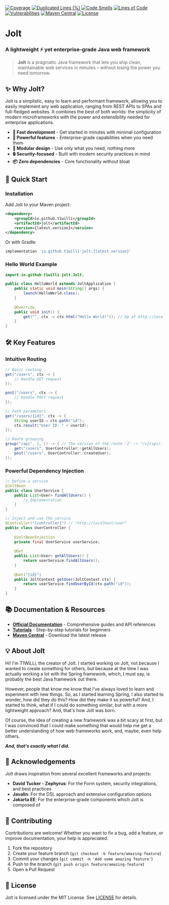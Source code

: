 [![Coverage](https://sonarcloud.io/api/project_badges/measure?project=T1WiLLi_Jolt&metric=coverage)](https://sonarcloud.io/summary/new_code?id=T1WiLLi_Jolt) [![Duplicated Lines (%)](https://sonarcloud.io/api/project_badges/measure?project=T1WiLLi_Jolt&metric=duplicated_lines_density)](https://sonarcloud.io/summary/new_code?id=T1WiLLi_Jolt) [![Code Smells](https://sonarcloud.io/api/project_badges/measure?project=T1WiLLi_Jolt&metric=code_smells)](https://sonarcloud.io/summary/new_code?id=T1WiLLi_Jolt) [![Lines of Code](https://sonarcloud.io/api/project_badges/measure?project=T1WiLLi_Jolt&metric=ncloc)](https://sonarcloud.io/summary/new_code?id=T1WiLLi_Jolt) [![Vulnerabilities](https://sonarcloud.io/api/project_badges/measure?project=T1WiLLi_Jolt&metric=vulnerabilities)](https://sonarcloud.io/summary/new_code?id=T1WiLLi_Jolt) [![Maven Central](https://img.shields.io/maven-central/v/io.github.t1willi/jolt.svg)](https://central.sonatype.com/artifact/io.github.t1willi/jolt) [![License](https://img.shields.io/badge/License-MIT-blue.svg)](https://opensource.org/licenses/Apache-2.0)

# **Jolt**

### A lightweight ⚡ yet enterprise‑grade Java web framework

> **Jolt** is a pragmatic Java framework that lets you ship clean, maintainable web services in minutes – without losing the power you need tomorrow.

## ✨ Why Jolt?

Jolt is a simplistic, easy to learn and performant framework, allowing you to easily implement any web application, ranging from REST APIs to SPAs and full-fledged websites. It combines the best of both worlds: the simplicity of modern microframeworks with the power and extensibility needed for enterprise applications.

-   **🚀 Fast development** - Get started in minutes with minimal configuration
-   **💪 Powerful features** - Enterprise-grade capabilities when you need them
-   **🧩 Modular design** - Use only what you need, nothing more
-   **🔒 Security-focused** - Built with modern security practices in mind
-   **📦 Zero dependencies** - Core functionality without bloat

## 🚀 Quick Start

### Installation

Add Jolt to your Maven project:

```xml
<dependency>
    <groupId>io.github.t1willi</groupId>
    <artifactId>jolt</artifactId>
    <version>{latest.version}</version>
</dependency>
```

Or with Gradle:

```gradle
implementation 'io.github.t1willi:jolt:{latest.version}'
```

### Hello World Example

```java
import io.github.t1willi.jolt.Jolt;

public class HelloWorld extends JoltApplication {
    public static void main(String[] args) {
        launch(HelloWorld.class);
    }
	
	@Override
	public void init() {
		get("", ctx -> ctx.html("Hello World!")); // Up at http://localhost
	}
}
```

## 🛠️ Key Features

### Intuitive Routing

```java
// Basic routing
get("/users", ctx -> {
    // Handle GET request
});

post("/users", ctx -> {
    // Handle POST request
});

// Path parameters
get("/users/{id}", ctx -> {
    String userId = ctx.path("id");
    ctx.result("User ID: " + userId);
});

// Route grouping
group("/api", 2, () -> { // The version of the route '2' -> "/v2/api/..."
    get("/users", UserController::getAllUsers);
    post("/users", UserController::createUser);
});
```

### Powerful Dependency Injection

```java
// Define a service
@JoltBean
public class UserService {
    public List<User> findAllUsers() {
        // Implementation
    }
}

// Inject and use the service
@Controller("[controller]") // "http://localhost/user"
public class UserController {
    
    @JoltBeanInjection
    private final UserService userService;
    
    @Get
    public List<User> getAllUsers() {
        return userService.findAllUsers();
    }
	
	@Get("{id}")
	public JoltContext getUser(JoltContext ctx) {
		return userService.findUserById(ctx.path("id"));
	}
}
```

## 📚 Documentation & Resources

-   **[Official Documentation](https://jolt-framework.org)** - Comprehensive guides and API references
-   **[Tutorials](https://jolt-framework.org/tutorials)** - Step-by-step tutorials for beginners
-   **[Maven Central](https://central.sonatype.com/artifact/io.github.t1willi/jolt)** - Download the latest release

## 💡 About Jolt

Hi! I'm T1WiLLi, the creator of Jolt. I started working on Jolt, not because I wanted to create something for others, but because at the time I was actually working a lot with the Spring framework, which, I must say, is probably the best Java framework out there.

However, people that know me know that I've always loved to learn and experiment with new things. So, as I started learning Spring, I also started to wonder, how did they do this? How did they make it so powerful? And, I started to think, what if I could do something similar, but with a more lightweight approach? And, that's how Jolt was born.

Of course, the idea of creating a new framework was a bit scary at first, but I was convinced that I could make something that would help me get a better understanding of how web frameworks work, and, maybe, even help others.

_**And, that's exactly what I did.**_

## 🙏 Acknowledgements

Jolt draws inspiration from several excellent frameworks and projects:

-   **David Tucker - Zephyrus**: For the Form system, security integrations, and best practices
-   **Javalin**: For the DSL approach and extensive configuration options
-   **Jakarta EE**: For the enterprise-grade components which Jolt is composed of

## 🤝 Contributing

Contributions are welcome! Whether you want to fix a bug, add a feature, or improve documentation, your help is appreciated.

1.  Fork the repository
2.  Create your feature branch (`git checkout -b feature/amazing-feature`)
3.  Commit your changes (`git commit -m 'Add some amazing feature'`)
4.  Push to the branch (`git push origin feature/amazing-feature`)
5.  Open a Pull Request

## 📄 License

Jolt is licensed under the MIT License. See [LICENSE](LICENSE) for details.